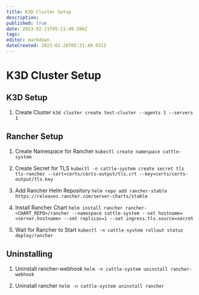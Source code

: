 ```yaml
---
title: K3D Cluster Setup
description: 
published: true
date: 2023-02-21T05:11:49.596Z
tags: 
editor: markdown
dateCreated: 2023-02-20T05:31:49.931Z
---
```


# K3D Cluster Setup
## K3D Setup

1. Create Cluster
```k3d cluster create test-cluster --agents 1 --servers 1```


## Rancher Setup

1. Create Namespace for Rancher
```kubectl create namespace cattle-system```

1. Create Secret for TLS
```kubectl -n cattle-system create secret tls tls-rancher --cert=certs/certs-output/tls.crt --key=certs/certs-output/tls.key```

1. Add Rancher Helm Repository
```helm repo add rancher-stable https://releases.rancher.com/server-charts/stable```

1. Install Rancher Chart
```helm install rancher rancher-<CHART_REPO>/rancher --namespace cattle-system --set hostname=<server.hostname> --set replicas=1 --set ingress.tls.source=secret```

1. Wait for Rancher to Start
```kubectl -n cattle-system rollout status deploy/rancher```

## Uninstalling

1. Uninstall rancher-webhook
```helm -n cattle-system uninstall rancher-webhook```

1. Uninstall rancher
```helm -n cattle-system uninstall rancher```